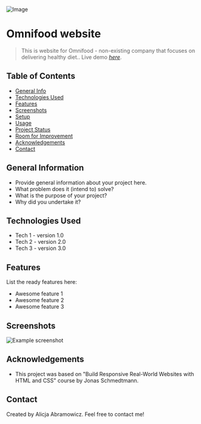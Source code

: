 ![Image](https://github.com/users/RosylnAmary/projects/2/assets/143021942/4ddfcc3f-2b22-46c8-aa92-b1f681cb8594)

# Omnifood website
> This is website for Omnifood - non-existing company that focuses on delivering healthy diet..
> Live demo [_here_](https://omnifood-ala.netlify.app/).

## Table of Contents
* [General Info](#general-information)
* [Technologies Used](#technologies-used)
* [Features](#features)
* [Screenshots](#screenshots)
* [Setup](#setup)
* [Usage](#usage)
* [Project Status](#project-status)
* [Room for Improvement](#room-for-improvement)
* [Acknowledgements](#acknowledgements)
* [Contact](#contact)
<!-- * [License](#license) -->


## General Information
- Provide general information about your project here.
- What problem does it (intend to) solve?
- What is the purpose of your project?
- Why did you undertake it?
<!-- You don't have to answer all the questions - just the ones relevant to your project. -->


## Technologies Used
- Tech 1 - version 1.0
- Tech 2 - version 2.0
- Tech 3 - version 3.0


## Features
List the ready features here:
- Awesome feature 1
- Awesome feature 2
- Awesome feature 3


## Screenshots
![Example screenshot](./img/screenshot.png)
<!-- If you have screenshots you'd like to share, include them here. -->


## Acknowledgements
- This project was based on "Build Responsive Real-World Websites with HTML and CSS" course by Jonas Schmedtmann.


## Contact
Created by Alicja Abramowicz. Feel free to contact me!
